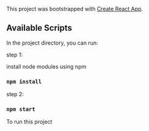 This project was bootstrapped with [Create React App](https://github.com/facebook/create-react-app).

## Available Scripts

In the project directory, you can run:

step 1:

install node modules using npm

### `npm install`

step 2:

### `npm start`

To run this project
